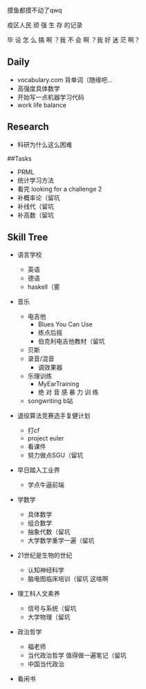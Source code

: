 摸鱼都摸不动了qwq

疫区人民 顽 强 生 存 的记录

毕 设 怎 么 搞 啊 ？我 不 会 啊 ？我 好 迷 茫 啊？



## Daily

- vocabulary.com 背单词（随缘吧...
- 高强度具体数学
- 开始写一点机器学习代码
- work life balance



## Research

- 科研为什么这么困难



##Tasks

- PRML
- 统计学习方法
- 看完 looking for a challenge 2
- 补概率论（留坑
- 补线代（留坑
- 补高数（留坑



## Skill Tree

- 语言学校
  - 英语
  - 德语
  - haskell（雾
- 音乐
  - 电吉他
    - Blues You Can Use
    - 练点后摇
    - 伯克利电吉他教材（留坑
  - 贝斯
  - 录音/混音
    - 调效果器
  - 乐理训练
    - MyEarTraining
    - 绝 对 音 感 暴 力 训 练
  - songwriting b站
- 退役算法竞赛选手复健计划
  - 打cf
  - project euler
  - 看课件
  - 努力做点SGU（留坑
- 早日踏入工业界
  - 学点牛逼前端
- 学数学
  - 具体数学
  - 组合数学
  - 抽象代数（留坑
  - 大学数学重学一遍（留坑
- 21世纪是生物的世纪
  - 认知神经科学
  - 脑电图临床培训（留坑 这啥啊
- 理工科人文素养
  - 信号与系统（留坑
  - 大学物理（留坑

- 政治哲学
  - 福老师
  - 当代政治哲学 值得做一遍笔记（留坑
  - 中国当代政治
- 看闲书



